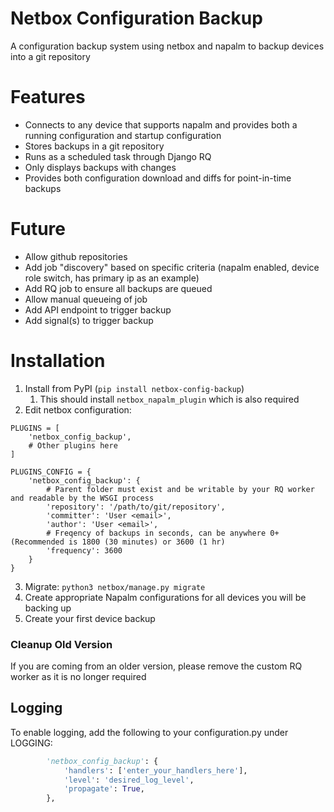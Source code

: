 # Netbox Configuration Backup

A configuration backup system using netbox and napalm to backup devices into a git repository

# Features

* Connects to any device that supports napalm and provides both a running configuration and startup configuration
* Stores backups in a git repository
* Runs as a scheduled task through Django RQ
* Only displays backups with changes
* Provides both configuration download and diffs for point-in-time backups

# Future

* Allow github repositories
* Add job "discovery" based on specific criteria (napalm enabled, device role switch, has primary ip as an example)
* Add RQ job to ensure all backups are queued
* Allow manual queueing of job
* Add API endpoint to trigger backup
* Add signal(s) to trigger backup

# Installation

1. Install from PyPI (`pip install netbox-config-backup`)
   1. This should install `netbox_napalm_plugin` which is also required
2. Edit netbox configuration:
```pyython
PLUGINS = [
    'netbox_config_backup',
    # Other plugins here
]

PLUGINS_CONFIG = {
    'netbox_config_backup': {
        # Parent folder must exist and be writable by your RQ worker and readable by the WSGI process
        'repository': '/path/to/git/repository',
        'committer': 'User <email>',
        'author': 'User <email>',
        # Freqency of backups in seconds, can be anywhere 0+ (Recommended is 1800 (30 minutes) or 3600 (1 hr)
        'frequency': 3600
    }
}
```
3. Migrate: `python3 netbox/manage.py migrate`
4. Create appropriate Napalm configurations for all devices you will be backing up
5. Create your first device backup

### Cleanup Old Version

If you are coming from an older version, please remove the custom RQ worker as it is no longer required

## Logging

To enable logging, add the following to your configuration.py under LOGGING:

```python
        'netbox_config_backup': {
            'handlers': ['enter_your_handlers_here'],
            'level': 'desired_log_level',
            'propagate': True,
        },
```
